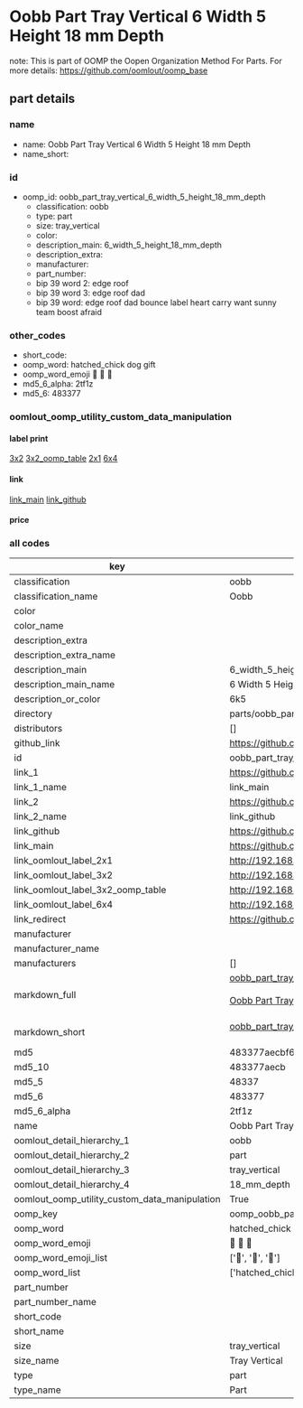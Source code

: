 # Oobb Part Tray Vertical 6 Width 5 Height 18 mm Depth  

note: This is part of OOMP the Oopen Organization Method For Parts. For more details: https://github.com/oomlout/oomp_base

##  part details
  







### name
* name: Oobb Part Tray Vertical 6 Width 5 Height 18 mm Depth
* name_short: 
### id
* oomp_id: oobb_part_tray_vertical_6_width_5_height_18_mm_depth
  * classification: oobb
  * type: part
  * size: tray_vertical
  * color: 
  * description_main: 6_width_5_height_18_mm_depth
  * description_extra: 
  * manufacturer: 
  * part_number: 
  * bip 39 word 2: edge roof
  * bip 39 word 3: edge roof dad
  * bip 39 word: edge roof dad bounce label heart carry want sunny team boost afraid

### other_codes
* short_code: 
* oomp_word: hatched_chick dog gift
* oomp_word_emoji :hatched_chick: :dog: :gift:
* md5_6_alpha: 2tf1z
* md5_6: 483377






### oomlout_oomp_utility_custom_data_manipulation
#### label print
[3x2](http://192.168.1.245:1112/?label=oomp%202tf1z)
[3x2_oomp_table](http://192.168.1.108:1112/?label=oomp%202tf1z)
[2x1](http://192.168.1.242:1112/?label=oomp%202tf1z)
[6x4](http://192.168.1.55:1112/?label=oomp%202tf1z)    

#### link

[link_main](https://github.com/oomlout/oomlout_oomp_version_1_messy/tree/main/parts/oobb_part_tray_vertical_6_width_5_height_18_mm_depth) [link_github](https://github.com/oomlout/oomlout_oomp_version_1_messy/tree/main/parts/oobb_part_tray_vertical_6_width_5_height_18_mm_depth)                             

#### price







### all codes 
| key | value |  
| --- | --- |  
| classification | oobb |  
| classification_name | Oobb |  
| color |  |  
| color_name |  |  
| description_extra |  |  
| description_extra_name |  |  
| description_main | 6_width_5_height_18_mm_depth |  
| description_main_name | 6 Width 5 Height 18 mm Depth |  
| description_or_color | 6k5 |  
| directory | parts/oobb_part_tray_vertical_6_width_5_height_18_mm_depth |  
| distributors | [] |  
| github_link | https://github.com/oomlout/oomlout_oomp_part_src/tree/main/parts/oobb_part_tray_vertical_6_width_5_height_18_mm_depth |  
| id | oobb_part_tray_vertical_6_width_5_height_18_mm_depth |  
| link_1 | https://github.com/oomlout/oomlout_oomp_version_1_messy/tree/main/parts/oobb_part_tray_vertical_6_width_5_height_18_mm_depth |  
| link_1_name | link_main |  
| link_2 | https://github.com/oomlout/oomlout_oomp_version_1_messy/tree/main/parts/oobb_part_tray_vertical_6_width_5_height_18_mm_depth |  
| link_2_name | link_github |  
| link_github | https://github.com/oomlout/oomlout_oomp_version_1_messy/tree/main/parts/oobb_part_tray_vertical_6_width_5_height_18_mm_depth |  
| link_main | https://github.com/oomlout/oomlout_oomp_version_1_messy/tree/main/parts/oobb_part_tray_vertical_6_width_5_height_18_mm_depth |  
| link_oomlout_label_2x1 | http://192.168.1.242:1112/?label=oomp%202tf1z |  
| link_oomlout_label_3x2 | http://192.168.1.245:1112/?label=oomp%202tf1z |  
| link_oomlout_label_3x2_oomp_table | http://192.168.1.108:1112/?label=oomp%202tf1z |  
| link_oomlout_label_6x4 | http://192.168.1.55:1112/?label=oomp%202tf1z |  
| link_redirect | https://github.com/oomlout/oomlout_oomp_version_1_messy/tree/main/parts/oobb_part_tray_vertical_6_width_5_height_18_mm_depth |  
| manufacturer |  |  
| manufacturer_name |  |  
| manufacturers | [] |  
| markdown_full | [oobb_part_tray_vertical_6_width_5_height_18_mm_depth](none)<br>[](none)<br>[Oobb Part Tray Vertical 6 Width 5 Height 18 Mm Depth](none)<br><br> |  
| markdown_short | [oobb_part_tray_vertical_6_width_5_height_18_mm_depth](none)<br><br> |  
| md5 | 483377aecbf6e45da93e11a66deeea32 |  
| md5_10 | 483377aecb |  
| md5_5 | 48337 |  
| md5_6 | 483377 |  
| md5_6_alpha | 2tf1z |  
| name | Oobb Part Tray Vertical 6 Width 5 Height 18 mm Depth |  
| oomlout_detail_hierarchy_1 | oobb |  
| oomlout_detail_hierarchy_2 | part |  
| oomlout_detail_hierarchy_3 | tray_vertical |  
| oomlout_detail_hierarchy_4 | 18_mm_depth |  
| oomlout_oomp_utility_custom_data_manipulation | True |  
| oomp_key | oomp_oobb_part_tray_vertical_6_width_5_height_18_mm_depth |  
| oomp_word | hatched_chick dog gift |  
| oomp_word_emoji | :hatched_chick: :dog: :gift: |  
| oomp_word_emoji_list | [':hatched_chick:', ':dog:', ':gift:'] |  
| oomp_word_list | ['hatched_chick', 'dog', 'gift'] |  
| part_number |  |  
| part_number_name |  |  
| short_code |  |  
| short_name |  |  
| size | tray_vertical |  
| size_name | Tray Vertical |  
| type | part |  
| type_name | Part |  

